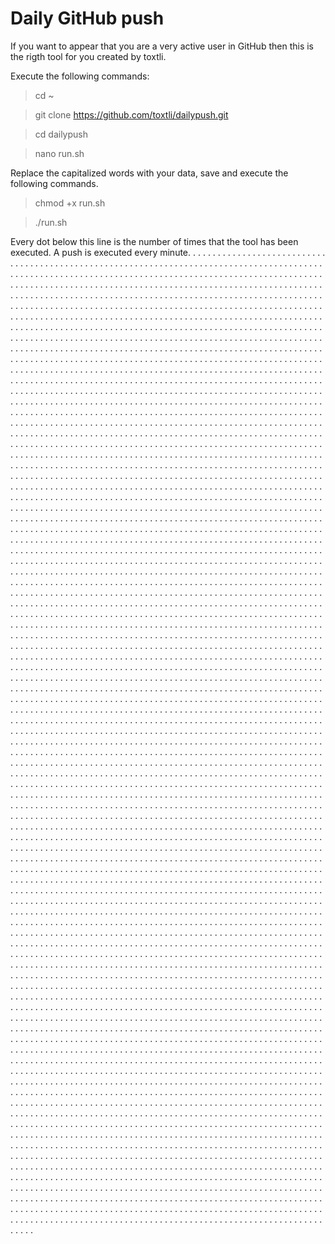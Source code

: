 # Daily GitHub push

If you want to appear that you are a very active user in GitHub then this is the rigth tool for you created by toxtli.

Execute the following commands:

> cd ~

> git clone https://github.com/toxtli/dailypush.git

> cd dailypush

> nano run.sh

Replace the capitalized words with your data, save and execute the following commands.

> chmod +x run.sh

> ./run.sh

Every dot below this line is the number of times that the tool has been executed. A push is executed every minute.
. . . . . . . . . . . . . . . . . . . . . . . . . . . . . . . . . . . . . . . . . . . . . . . . . . . . . . . . . . . . . . . . . . . . . . . . . . . . . . . . . . . . . . . . . . . . . . . . . . . . .
. . . . . . . . . . . . . . . . . . . . . . . . . . . . . . . . . . . . . . . . . . . . . . . . . . . . . . . . . . . . . . . . . . . . . . . . . . . . . . . . . . . . . . . . . . . . . . . . . . . . .
. . . . . . . . . . . . . . . . . . . . . . . . . . . . . . . . . . . . . . . . . . . . . . . . . . . . . . . . . . . . . . . . . . . . . . . . . . . . . . . . . . . . . . . . . . . . . . . . . . . . .
. . . . . . . . . . . . . . . . . . . . . . . . . . . . . . . . . . . . . . . . . . . . . . . . . . . . . . . . . . . . . . . . . . . . . . . . . . . . . . . . . . . . . . . . . . . . . . . . . . . . .
. . . . . . . . . . . . . . . . . . . . . . . . . . . . . . . . . . . . . . . . . . . . . . . . . . . . . . . . . . . . . . . . . . . . . . . . . . . . . . . . . . . . . . . . . . . . . . . . . . . . .
. . . . . . . . . . . . . . . . . . . . . . . . . . . . . . . . . . . . . . . . . . . . . . . . . . . . . . . . . . . . . . . . . . . . . . . . . . . . . . . . . . . . . . . . . . . . . . . . . . . . .
. . . . . . . . . . . . . . . . . . . . . . . . . . . . . . . . . . . . . . . . . . . . . . . . . . . . . . . . . . . . . . . . . . . . . . . . . . . . . . . . . . . . . . . . . . . . . . . . . . . . .
. . . . . . . . . . . . . . . . . . . . . . . . . . . . . . . . . . . . . . . . . . . . . . . . . . . . . . . . . . . . . . . . . . . . . . . . . . . . . . . . . . . . . . . . . . . . . . . . . . . . .
. . . . . . . . . . . . . . . . . . . . . . . . . . . . . . . . . . . . . . . . . . . . . . . . . . . . . . . . . . . . . . . . . . . . . . . . . . . . . . . . . . . . . . . . . . . . . . . . . . . . .
. . . . . . . . . . . . . . . . . . . . . . . . . . . . . . . . . . . . . . . . . . . . . . . . . . . . . . . . . . . . . . . . . . . . . . . . . . . . . . . . . . . . . . . . . . . . . . . . . . . . .
. . . . . . . . . . . . . . . . . . . . . . . . . . . . . . . . . . . . . . . . . . . . . . . . . . . . . . . . . . . . . . . . . . . . . . . . . . . . . . . . . . . . . . . . . . . . . . . . . . . . .
. . . . . . . . . . . . . . . . . . . . . . . . . . . . . . . . . . . . . . . . . . . . . . . . . . . . . . . . . . . . . . . . . . . . . . . . . . . . . . . . . . . . . . . . . . . . . . . . . . . 
. 
. 
. 
. 
. 
. 
. 
. 
. 
. 
. 
. 
. 
. 
. 
. 
. 
. 
. 
. 
. 
. 
. 
. 
. 
. 
. 
. 
. 
. 
. 
. 
. 
. 
. 
. 
. 
. 
. 
. 
. 
. 
. 
. 
. 
. 
. 
. 
. 
. 
. 
. 
. 
. 
. 
. 
. 
. 
. 
. 
. 
. 
. 
. 
. 
. 
. 
. 
. 
. 
. 
. 
. 
. 
. 
. 
. 
. 
. 
. 
. 
. 
. 
. 
. 
. 
. 
. 
. 
. 
. 
. 
. 
. 
. 
. 
. 
. 
. 
. 
. 
. 
. 
. 
. 
. 
. 
. 
. 
. 
. 
. 
. 
. 
. 
. 
. 
. 
. 
. 
. 
. 
. 
. 
. 
. 
. 
. 
. 
. 
. 
. 
. 
. 
. 
. 
. 
. 
. 
. 
. 
. 
. 
. 
. 
. 
. 
. 
. 
. 
. 
. 
. 
. 
. 
. 
. 
. 
. 
. 
. 
. 
. 
. 
. 
. 
. 
. 
. 
. 
. 
. 
. 
. 
. 
. 
. 
. 
. 
. 
. 
. 
. 
. 
. 
. 
. 
. 
. 
. 
. 
. 
. 
. 
. 
. 
. 
. 
. 
. 
. 
. 
. 
. 
. 
. 
. 
. 
. 
. 
. 
. 
. 
. 
. 
. 
. 
. 
. 
. 
. 
. 
. 
. 
. 
. 
. 
. 
. 
. 
. 
. 
. 
. 
. 
. 
. 
. 
. 
. 
. 
. 
. 
. 
. 
. 
. 
. 
. 
. 
. 
. 
. 
. 
. 
. 
. 
. 
. 
. 
. 
. 
. 
. 
. 
. 
. 
. 
. 
. 
. 
. 
. 
. 
. 
. 
. 
. 
. 
. 
. 
. 
. 
. 
. 
. 
. 
. 
. 
. 
. 
. 
. 
. 
. 
. 
. 
. 
. 
. 
. 
. 
. 
. 
. 
. 
. 
. 
. 
. 
. 
. 
. 
. 
. 
. 
. 
. 
. 
. 
. 
. 
. 
. 
. 
. 
. 
. 
. 
. 
. 
. 
. 
. 
. 
. 
. 
. 
. 
. 
. 
. 
. 
. 
. 
. 
. 
. 
. 
. 
. 
. 
. 
. 
. 
. 
. 
. 
. 
. 
. 
. 
. 
. 
. 
. 
. 
. 
. 
. 
. 
. 
. 
. 
. 
. 
. 
. 
. 
. 
. 
. 
. 
. 
. 
. 
. 
. 
. 
. 
. 
. 
. 
. 
. 
. 
. 
. 
. 
. 
. 
. 
. 
. 
. 
. 
. 
. 
. 
. 
. 
. 
. 
. 
. 
. 
. 
. 
. 
. 
. 
. 
. 
. 
. 
. 
. 
. 
. 
. 
. 
. 
. 
. 
. 
. 
. 
. 
. 
. 
. 
. 
. 
. 
. 
. 
. 
. 
. 
. 
. 
. 
. 
. 
. 
. 
. 
. 
. 
. 
. 
. 
. 
. 
. 
. 
. 
. 
. 
. 
. 
. 
. 
. 
. 
. 
. 
. 
. 
. 
. 
. 
. 
. 
. 
. 
. 
. 
. 
. 
. 
. 
. 
. 
. 
. 
. 
. 
. 
. 
. 
. 
. 
. 
. 
. 
. 
. 
. 
. 
. 
. 
. 
. 
. 
. 
. 
. 
. 
. 
. 
. 
. 
. 
. 
. 
. 
. 
. 
. 
. 
. 
. 
. 
. 
. 
. 
. 
. 
. 
. 
. 
. 
. 
. 
. 
. 
. 
. 
. 
. 
. 
. 
. 
. 
. 
. 
. 
. 
. 
. 
. 
. 
. 
. 
. 
. 
. 
. 
. 
. 
. 
. 
. 
. 
. 
. 
. 
. 
. 
. 
. 
. 
. 
. 
. 
. 
. 
. 
. 
. 
. 
. 
. 
. 
. 
. 
. 
. 
. 
. 
. 
. 
. 
. 
. 
. 
. 
. 
. 
. 
. 
. 
. 
. 
. 
. 
. 
. 
. 
. 
. 
. 
. 
. 
. 
. 
. 
. 
. 
. 
. 
. 
. 
. 
. 
. 
. 
. 
. 
. 
. 
. 
. 
. 
. 
. 
. 
. 
. 
. 
. 
. 
. 
. 
. 
. 
. 
. 
. 
. 
. 
. 
. 
. 
. 
. 
. 
. 
. 
. 
. 
. 
. 
. 
. 
. 
. 
. 
. 
. 
. 
. 
. 
. 
. 
. 
. 
. 
. 
. 
. 
. 
. 
. 
. 
. 
. 
. 
. 
. 
. 
. 
. 
. 
. 
. 
. 
. 
. 
. 
. 
. 
. 
. 
. 
. 
. 
. 
. 
. 
. 
. 
. 
. 
. 
. 
. 
. 
. 
. 
. 
. 
. 
. 
. 
. 
. 
. 
. 
. 
. 
. 
. 
. 
. 
. 
. 
. 
. 
. 
. 
. 
. 
. 
. 
. 
. 
. 
. 
. 
. 
. 
. 
. 
. 
. 
. 
. 
. 
. 
. 
. 
. 
. 
. 
. 
. 
. 
. 
. 
. 
. 
. 
. 
. 
. 
. 
. 
. 
. 
. 
. 
. 
. 
. 
. 
. 
. 
. 
. 
. 
. 
. 
. 
. 
. 
. 
. 
. 
. 
. 
. 
. 
. 
. 
. 
. 
. 
. 
. 
. 
. 
. 
. 
. 
. 
. 
. 
. 
. 
. 
. 
. 
. 
. 
. 
. 
. 
. 
. 
. 
. 
. 
. 
. 
. 
. 
. 
. 
. 
. 
. 
. 
. 
. 
. 
. 
. 
. 
. 
. 
. 
. 
. 
. 
. 
. 
. 
. 
. 
. 
. 
. 
. 
. 
. 
. 
. 
. 
. 
. 
. 
. 
. 
. 
. 
. 
. 
. 
. 
. 
. 
. 
. 
. 
. 
. 
. 
. 
. 
. 
. 
. 
. 
. 
. 
. 
. 
. 
. 
. 
. 
. 
. 
. 
. 
. 
. 
. 
. 
. 
. 
. 
. 
. 
. 
. 
. 
. 
. 
. 
. 
. 
. 
. 
. 
. 
. 
. 
. 
. 
. 
. 
. 
. 
. 
. 
. 
. 
. 
. 
. 
. 
. 
. 
. 
. 
. 
. 
. 
. 
. 
. 
. 
. 
. 
. 
. 
. 
. 
. 
. 
. 
. 
. 
. 
. 
. 
. 
. 
. 
. 
. 
. 
. 
. 
. 
. 
. 
. 
. 
. 
. 
. 
. 
. 
. 
. 
. 
. 
. 
. 
. 
. 
. 
. 
. 
. 
. 
. 
. 
. 
. 
. 
. 
. 
. 
. 
. 
. 
. 
. 
. 
. 
. 
. 
. 
. 
. 
. 
. 
. 
. 
. 
. 
. 
. 
. 
. 
. 
. 
. 
. 
. 
. 
. 
. 
. 
. 
. 
. 
. 
. 
. 
. 
. 
. 
. 
. 
. 
. 
. 
. 
. 
. 
. 
. 
. 
. 
. 
. 
. 
. 
. 
. 
. 
. 
. 
. 
. 
. 
. 
. 
. 
. 
. 
. 
. 
. 
. 
. 
. 
. 
. 
. 
. 
. 
. 
. 
. 
. 
. 
. 
. 
. 
. 
. 
. 
. 
. 
. 
. 
. 
. 
. 
. 
. 
. 
. 
. 
. 
. 
. 
. 
. 
. 
. 
. 
. 
. 
. 
. 
. 
. 
. 
. 
. 
. 
. 
. 
. 
. 
. 
. 
. 
. 
. 
. 
. 
. 
. 
. 
. 
. 
. 
. 
. 
. 
. 
. 
. 
. 
. 
. 
. 
. 
. 
. 
. 
. 
. 
. 
. 
. 
. 
. 
. 
. 
. 
. 
. 
. 
. 
. 
. 
. 
. 
. 
. 
. 
. 
. 
. 
. 
. 
. 
. 
. 
. 
. 
. 
. 
. 
. 
. 
. 
. 
. 
. 
. 
. 
. 
. 
. 
. 
. 
. 
. 
. 
. 
. 
. 
. 
. 
. 
. 
. 
. 
. 
. 
. 
. 
. 
. 
. 
. 
. 
. 
. 
. 
. 
. 
. 
. 
. 
. 
. 
. 
. 
. 
. 
. 
. 
. 
. 
. 
. 
. 
. 
. 
. 
. 
. 
. 
. 
. 
. 
. 
. 
. 
. 
. 
. 
. 
. 
. 
. 
. 
. 
. 
. 
. 
. 
. 
. 
. 
. 
. 
. 
. 
. 
. 
. 
. 
. 
. 
. 
. 
. 
. 
. 
. 
. 
. 
. 
. 
. 
. 
. 
. 
. 
. 
. 
. 
. 
. 
. 
. 
. 
. 
. 
. 
. 
. 
. 
. 
. 
. 
. 
. 
. 
. 
. 
. 
. 
. 
. 
. 
. 
. 
. 
. 
. 
. 
. 
. 
. 
. 
. 
. 
. 
. 
. 
. 
. 
. 
. 
. 
. 
. 
. 
. 
. 
. 
. 
. 
. 
. 
. 
. 
. 
. 
. 
. 
. 
. 
. 
. 
. 
. 
. 
. 
. 
. 
. 
. 
. 
. 
. 
. 
. 
. 
. 
. 
. 
. 
. 
. 
. 
. 
. 
. 
. 
. 
. 
. 
. 
. 
. 
. 
. 
. 
. 
. 
. 
. 
. 
. 
. 
. 
. 
. 
. 
. 
. 
. 
. 
. 
. 
. 
. 
. 
. 
. 
. 
. 
. 
. 
. 
. 
. 
. 
. 
. 
. 
. 
. 
. 
. 
. 
. 
. 
. 
. 
. 
. 
. 
. 
. 
. 
. 
. 
. 
. 
. 
. 
. 
. 
. 
. 
. 
. 
. 
. 
. 
. 
. 
. 
. 
. 
. 
. 
. 
. 
. 
. 
. 
. 
. 
. 
. 
. 
. 
. 
. 
. 
. 
. 
. 
. 
. 
. 
. 
. 
. 
. 
. 
. 
. 
. 
. 
. 
. 
. 
. 
. 
. 
. 
. 
. 
. 
. 
. 
. 
. 
. 
. 
. 
. 
. 
. 
. 
. 
. 
. 
. 
. 
. 
. 
. 
. 
. 
. 
. 
. 
. 
. 
. 
. 
. 
. 
. 
. 
. 
. 
. 
. 
. 
. 
. 
. 
. 
. 
. 
. 
. 
. 
. 
. 
. 
. 
. 
. 
. 
. 
. 
. 
. 
. 
. 
. 
. 
. 
. 
. 
. 
. 
. 
. 
. 
. 
. 
. 
. 
. 
. 
. 
. 
. 
. 
. 
. 
. 
. 
. 
. 
. 
. 
. 
. 
. 
. 
. 
. 
. 
. 
. 
. 
. 
. 
. 
. 
. 
. 
. 
. 
. 
. 
. 
. 
. 
. 
. 
. 
. 
. 
. 
. 
. 
. 
. 
. 
. 
. 
. 
. 
. 
. 
. 
. 
. 
. 
. 
. 
. 
. 
. 
. 
. 
. 
. 
. 
. 
. 
. 
. 
. 
. 
. 
. 
. 
. 
. 
. 
. 
. 
. 
. 
. 
. 
. 
. 
. 
. 
. 
. 
. 
. 
. 
. 
. 
. 
. 
. 
. 
. 
. 
. 
. 
. 
. 
. 
. 
. 
. 
. 
. 
. 
. 
. 
. 
. 
. 
. 
. 
. 
. 
. 
. 
. 
. 
. 
. 
. 
. 
. 
. 
. 
. 
. 
. 
. 
. 
. 
. 
. 
. 
. 
. 
. 
. 
. 
. 
. 
. 
. 
. 
. 
. 
. 
. 
. 
. 
. 
. 
. 
. 
. 
. 
. 
. 
. 
. 
. 
. 
. 
. 
. 
. 
. 
. 
. 
. 
. 
. 
. 
. 
. 
. 
. 
. 
. 
. 
. 
. 
. 
. 
. 
. 
. 
. 
. 
. 
. 
. 
. 
. 
. 
. 
. 
. 
. 
. 
. 
. 
. 
. 
. 
. 
. 
. 
. 
. 
. 
. 
. 
. 
. 
. 
. 
. 
. 
. 
. 
. 
. 
. 
. 
. 
. 
. 
. 
. 
. 
. 
. 
. 
. 
. 
. 
. 
. 
. 
. 
. 
. 
. 
. 
. 
. 
. 
. 
. 
. 
. 
. 
. 
. 
. 
. 
. 
. 
. 
. 
. 
. 
. 
. 
. 
. 
. 
. 
. 
. 
. 
. 
. 
. 
. 
. 
. 
. 
. 
. 
. 
. 
. 
. 
. 
. 
. 
. 
. 
. 
. 
. 
. 
. 
. 
. 
. 
. 
. 
. 
. 
. 
. 
. 
. 
. 
. 
. 
. 
. 
. 
. 
. 
. 
. 
. 
. 
. 
. 
. 
. 
. 
. 
. 
. 
. 
. 
. 
. 
. 
. 
. 
. 
. 
. 
. 
. 
. 
. 
. 
. 
. 
. 
. 
. 
. 
. 
. 
. 
. 
. 
. 
. 
. 
. 
. 
. 
. 
. 
. 
. 
. 
. 
. 
. 
. 
. 
. 
. 
. 
. 
. 
. 
. 
. 
. 
. 
. 
. 
. 
. 
. 
. 
. 
. 
. 
. 
. 
. 
. 
. 
. 
. 
. 
. 
. 
. 
. 
. 
. 
. 
. 
. 
. 
. 
. 
. 
. 
. 
. 
. 
. 
. 
. 
. 
. 
. 
. 
. 
. 
. 
. 
. 
. 
. 
. 
. 
. 
. 
. 
. 
. 
. 
. 
. 
. 
. 
. 
. 
. 
. 
. 
. 
. 
. 
. 
. 
. 
. 
. 
. 
. 
. 
. 
. 
. 
. 
. 
. 
. 
. 
. 
. 
. 
. 
. 
. 
. 
. 
. 
. 
. 
. 
. 
. 
. 
. 
. 
. 
. 
. 
. 
. 
. 
. 
. 
. 
. 
. 
. 
. 
. 
. 
. 
. 
. 
. 
. 
. 
. 
. 
. 
. 
. 
. 
. 
. 
. 
. 
. 
. 
. 
. 
. 
. 
. 
. 
. 
. 
. 
. 
. 
. 
. 
. 
. 
. 
. 
. 
. 
. 
. 
. 
. 
. 
. 
. 
. 
. 
. 
. 
. 
. 
. 
. 
. 
. 
. 
. 
. 
. 
. 
. 
. 
. 
. 
. 
. 
. 
. 
. 
. 
. 
. 
. 
. 
. 
. 
. 
. 
. 
. 
. 
. 
. 
. 
. 
. 
. 
. 
. 
. 
. 
. 
. 
. 
. 
. 
. 
. 
. 
. 
. 
. 
. 
. 
. 
. 
. 
. 
. 
. 
. 
. 
. 
. 
. 
. 
. 
. 
. 
. 
. 
. 
. 
. 
. 
. 
. 
. 
. 
. 
. 
. 
. 
. 
. 
. 
. 
. 
. 
. 
. 
. 
. 
. 
. 
. 
. 
. 
. 
. 
. 
. 
. 
. 
. 
. 
. 
. 
. 
. 
. 
. 
. 
. 
. 
. 
. 
. 
. 
. 
. 
. 
. 
. 
. 
. 
. 
. 
. 
. 
. 
. 
. 
. 
. 
. 
. 
. 
. 
. 
. 
. 
. 
. 
. 
. 
. 
. 
. 
. 
. 
. 
. 
. 
. 
. 
. 
. 
. 
. 
. 
. 
. 
. 
. 
. 
. 
. 
. 
. 
. 
. 
. 
. 
. 
. 
. 
. 
. 
. 
. 
. 
. 
. 
. 
. 
. 
. 
. 
. 
. 
. 
. 
. 
. 
. 
. 
. 
. 
. 
. 
. 
. 
. 
. 
. 
. 
. 
. 
. 
. 
. 
. 
. 
. 
. 
. 
. 
. 
. 
. 
. 
. 
. 
. 
. 
. 
. 
. 
. 
. 
. 
. 
. 
. 
. 
. 
. 
. 
. 
. 
. 
. 
. 
. 
. 
. 
. 
. 
. 
. 
. 
. 
. 
. 
. 
. 
. 
. 
. 
. 
. 
. 
. 
. 
. 
. 
. 
. 
. 
. 
. 
. 
. 
. 
. 
. 
. 
. 
. 
. 
. 
. 
. 
. 
. 
. 
. 
. 
. 
. 
. 
. 
. 
. 
. 
. 
. 
. 
. 
. 
. 
. 
. 
. 
. 
. 
. 
. 
. 
. 
. 
. 
. 
. 
. 
. 
. 
. 
. 
. 
. 
. 
. 
. 
. 
. 
. 
. 
. 
. 
. 
. 
. 
. 
. 
. 
. 
. 
. 
. 
. 
. 
. 
. 
. 
. 
. 
. 
. 
. 
. 
. 
. 
. 
. 
. 
. 
. 
. 
. 
. 
. 
. 
. 
. 
. 
. 
. 
. 
. 
. 
. 
. 
. 
. 
. 
. 
. 
. 
. 
. 
. 
. 
. 
. 
. 
. 
. 
. 
. 
. 
. 
. 
. 
. 
. 
. 
. 
. 
. 
. 
. 
. 
. 
. 
. 
. 
. 
. 
. 
. 
. 
. 
. 
. 
. 
. 
. 
. 
. 
. 
. 
. 
. 
. 
. 
. 
. 
. 
. 
. 
. 
. 
. 
. 
. 
. 
. 
. 
. 
. 
. 
. 
. 
. 
. 
. 
. 
. 
. 
. 
. 
. 
. 
. 
. 
. 
. 
. 
. 
. 
. 
. 
. 
. 
. 
. 
. 
. 
. 
. 
. 
. 
. 
. 
. 
. 
. 
. 
. 
. 
. 
. 
. 
. 
. 
. 
. 
. 
. 
. 
. 
. 
. 
. 
. 
. 
. 
. 
. 
. 
. 
. 
. 
. 
. 
. 
. 
. 
. 
. 
. 
. 
. 
. 
. 
. 
. 
. 
. 
. 
. 
. 
. 
. 
. 
. 
. 
. 
. 
. 
. 
. 
. 
. 
. 
. 
. 
. 
. 
. 
. 
. 
. 
. 
. 
. 
. 
. 
. 
. 
. 
. 
. 
. 
. 
. 
. 
. 
. 
. 
. 
. 
. 
. 
. 
. 
. 
. 
. 
. 
. 
. 
. 
. 
. 
. 
. 
. 
. 
. 
. 
. 
. 
. 
. 
. 
. 
. 
. 
. 
. 
. 
. 
. 
. 
. 
. 
. 
. 
. 
. 
. 
. 
. 
. 
. 
. 
. 
. 
. 
. 
. 
. 
. 
. 
. 
. 
. 
. 
. 
. 
. 
. 
. 
. 
. 
. 
. 
. 
. 
. 
. 
. 
. 
. 
. 
. 
. 
. 
. 
. 
. 
. 
. 
. 
. 
. 
. 
. 
. 
. 
. 
. 
. 
. 
. 
. 
. 
. 
. 
. 
. 
. 
. 
. 
. 
. 
. 
. 
. 
. 
. 
. 
. 
. 
. 
. 
. 
. 
. 
. 
. 
. 
. 
. 
. 
. 
. 
. 
. 
. 
. 
. 
. 
. 
. 
. 
. 
. 
. 
. 
. 
. 
. 
. 
. 
. 
. 
. 
. 
. 
. 
. 
. 
. 
. 
. 
. 
. 
. 
. 
. 
. 
. 
. 
. 
. 
. 
. 
. 
. 
. 
. 
. 
. 
. 
. 
. 
. 
. 
. 
. 
. 
. 
. 
. 
. 
. 
. 
. 
. 
. 
. 
. 
. 
. 
. 
. 
. 
. 
. 
. 
. 
. 
. 
. 
. 
. 
. 
. 
. 
. 
. 
. 
. 
. 
. 
. 
. 
. 
. 
. 
. 
. 
. 
. 
. 
. 
. 
. 
. 
. 
. 
. 
. 
. 
. 
. 
. 
. 
. 
. 
. 
. 
. 
. 
. 
. 
. 
. 
. 
. 
. 
. 
. 
. 
. 
. 
. 
. 
. 
. 
. 
. 
. 
. 
. 
. 
. 
. 
. 
. 
. 
. 
. 
. 
. 
. 
. 
. 
. 
. 
. 
. 
. 
. 
. 
. 
. 
. 
. 
. 
. 
. 
. 
. 
. 
. 
. 
. 
. 
. 
. 
. 
. 
. 
. 
. 
. 
. 
. 
. 
. 
. 
. 
. 
. 
. 
. 
. 
. 
. 
. 
. 
. 
. 
. 
. 
. 
. 
. 
. 
. 
. 
. 
. 
. 
. 
. 
. 
. 
. 
. 
. 
. 
. 
. 
. 
. 
. 
. 
. 
. 
. 
. 
. 
. 
. 
. 
. 
. 
. 
. 
. 
. 
. 
. 
. 
. 
. 
. 
. 
. 
. 
. 
. 
. 
. 
. 
. 
. 
. 
. 
. 
. 
. 
. 
. 
. 
. 
. 
. 
. 
. 
. 
. 
. 
. 
. 
. 
. 
. 
. 
. 
. 
. 
. 
. 
. 
. 
. 
. 
. 
. 
. 
. 
. 
. 
. 
. 
. 
. 
. 
. 
. 
. 
. 
. 
. 
. 
. 
. 
. 
. 
. 
. 
. 
. 
. 
. 
. 
. 
. 
. 
. 
. 
. 
. 
. 
. 
. 
. 
. 
. 
. 
. 
. 
. 
. 
. 
. 
. 
. 
. 
. 
. 
. 
. 
. 
. 
. 
. 
. 
. 
. 
. 
. 
. 
. 
. 
. 
. 
. 
. 
. 
. 
. 
. 
. 
. 
. 
. 
. 
. 
. 
. 
. 
. 
. 
. 
. 
. 
. 
. 
. 
. 
. 
. 
. 
. 
. 
. 
. 
. 
. 
. 
. 
. 
. 
. 
. 
. 
. 
. 
. 
. 
. 
. 
. 
. 
. 
. 
. 
. 
. 
. 
. 
. 
. 
. 
. 
. 
. 
. 
. 
. 
. 
. 
. 
. 
. 
. 
. 
. 
. 
. 
. 
. 
. 
. 
. 
. 
. 
. 
. 
. 
. 
. 
. 
. 
. 
. 
. 
. 
. 
. 
. 
. 
. 
. 
. 
. 
. 
. 
. 
. 
. 
. 
. 
. 
. 
. 
. 
. 
. 
. 
. 
. 
. 
. 
. 
. 
. 
. 
. 
. 
. 
. 
. 
. 
. 
. 
. 
. 
. 
. 
. 
. 
. 
. 
. 
. 
. 
. 
. 
. 
. 
. 
. 
. 
. 
. 
. 
. 
. 
. 
. 
. 
. 
. 
. 
. 
. 
. 
. 
. 
. 
. 
. 
. 
. 
. 
. 
. 
. 
. 
. 
. 
. 
. 
. 
. 
. 
. 
. 
. 
. 
. 
. 
. 
. 
. 
. 
. 
. 
. 
. 
. 
. 
. 
. 
. 
. 
. 
. 
. 
. 
. 
. 
. 
. 
. 
. 
. 
. 
. 
. 
. 
. 
. 
. 
. 
. 
. 
. 
. 
. 
. 
. 
. 
. 
. 
. 
. 
. 
. 
. 
. 
. 
. 
. 
. 
. 
. 
. 
. 
. 
. 
. 
. 
. 
. 
. 
. 
. 
. 
. 
. 
. 
. 
. 
. 
. 
. 
. 
. 
. 
. 
. 
. 
. 
. 
. 
. 
. 
. 
. 
. 
. 
. 
. 
. 
. 
. 
. 
. 
. 
. 
. 
. 
. 
. 
. 
. 
. 
. 
. 
. 
. 
. 
. 
. 
. 
. 
. 
. 
. 
. 
. 
. 
. 
. 
. 
. 
. 
. 
. 
. 
. 
. 
. 
. 
. 
. 
. 
. 
. 
. 
. 
. 
. 
. 
. 
. 
. 
. 
. 
. 
. 
. 
. 
. 
. 
. 
. 
. 
. 
. 
. 
. 
. 
. 
. 
. 
. 
. 
. 
. 
. 
. 
. 
. 
. 
. 
. 
. 
. 
. 
. 
. 
. 
. 
. 
. 
. 
. 
. 
. 
. 
. 
. 
. 
. 
. 
. 
. 
. 
. 
. 
. 
. 
. 
. 
. 
. 
. 
. 
. 
. 
. 
. 
. 
. 
. 
. 
. 
. 
. 
. 
. 
. 
. 
. 
. 
. 
. 
. 
. 
. 
. 
. 
. 
. 
. 
. 
. 
. 
. 
. 
. 
. 
. 
. 
. 
. 
. 
. 
. 
. 
. 
. 
. 
. 
. 
. 
. 
. 
. 
. 
. 
. 
. 
. 
. 
. 
. 
. 
. 
. 
. 
. 
. 
. 
. 
. 
. 
. 
. 
. 
. 
. 
. 
. 
. 
. 
. 
. 
. 
. 
. 
. 
. 
. 
. 
. 
. 
. 
. 
. 
. 
. 
. 
. 
. 
. 
. 
. 
. 
. 
. 
. 
. 
. 
. 
. 
. 
. 
. 
. 
. 
. 
. 
. 
. 
. 
. 
. 
. 
. 
. 
. 
. 
. 
. 
. 
. 
. 
. 
. 
. 
. 
. 
. 
. 
. 
. 
. 
. 
. 
. 
. 
. 
. 
. 
. 
. 
. 
. 
. 
. 
. 
. 
. 
. 
. 
. 
. 
. 
. 
. 
. 
. 
. 
. 
. 
. 
. 
. 
. 
. 
. 
. 
. 
. 
. 
. 
. 
. 
. 
. 
. 
. 
. 
. 
. 
. 
. 
. 
. 
. 
. 
. 
. 
. 
. 
. 
. 
. 
. 
. 
. 
. 
. 
. 
. 
. 
. 
. 
. 
. 
. 
. 
. 
. 
. 
. 
. 
. 
. 
. 
. 
. 
. 
. 
. 
. 
. 
. 
. 
. 
. 
. 
. 
. 
. 
. 
. 
. 
. 
. 
. 
. 
. 
. 
. 
. 
. 
. 
. 
. 
. 
. 
. 
. 
. 
. 
. 
. 
. 
. 
. 
. 
. 
. 
. 
. 
. 
. 
. 
. 
. 
. 
. 
. 
. 
. 
. 
. 
. 
. 
. 
. 
. 
. 
. 
. 
. 
. 
. 
. 
. 
. 
. 
. 
. 
. 
. 
. 
. 
. 
. 
. 
. 
. 
. 
. 
. 
. 
. 
. 
. 
. 
. 
. 
. 
. 
. 
. 
. 
. 
. 
. 
. 
. 
. 
. 
. 
. 
. 
. 
. 
. 
. 
. 
. 
. 
. 
. 
. 
. 
. 
. 
. 
. 
. 
. 
. 
. 
. 
. 
. 
. 
. 
. 
. 
. 
. 
. 
. 
. 
. 
. 
. 
. 
. 
. 
. 
. 
. 
. 
. 
. 
. 
. 
. 
. 
. 
. 
. 
. 
. 
. 
. 
. 
. 
. 
. 
. 
. 
. 
. 
. 
. 
. 
. 
. 
. 
. 
. 
. 
. 
. 
. 
. 
. 
. 
. 
. 
. 
. 
. 
. 
. 
. 
. 
. 
. 
. 
. 
. 
. 
. 
. 
. 
. 
. 
. 
. 
. 
. 
. 
. 
. 
. 
. 
. 
. 
. 
. 
. 
. 
. 
. 
. 
. 
. 
. 
. 
. 
. 
. 
. 
. 
. 
. 
. 
. 
. 
. 
. 
. 
. 
. 
. 
. 
. 
. 
. 
. 
. 
. 
. 
. 
. 
. 
. 
. 
. 
. 
. 
. 
. 
. 
. 
. 
. 
. 
. 
. 
. 
. 
. 
. 
. 
. 
. 
. 
. 
. 
. 
. 
. 
. 
. 
. 
. 
. 
. 
. 
. 
. 
. 
. 
. 
. 
. 
. 
. 
. 
. 
. 
. 
. 
. 
. 
. 
. 
. 
. 
. 
. 
. 
. 
. 
. 
. 
. 
. 
. 
. 
. 
. 
. 
. 
. 
. 
. 
. 
. 
. 
. 
. 
. 
. 
. 
. 
. 
. 
. 
. 
. 
. 
. 
. 
. 
. 
. 
. 
. 
. 
. 
. 
. 
. 
. 
. 
. 
. 
. 
. 
. 
. 
. 
. 
. 
. 
. 
. 
. 
. 
. 
. 
. 
. 
. 
. 
. 
. 
. 
. 
. 
. 
. 
. 
. 
. 
. 
. 
. 
. 
. 
. 
. 
. 
. 
. 
. 
. 
. 
. 
. 
. 
. 
. 
. 
. 
. 
. 
. 
. 
. 
. 
. 
. 
. 
. 
. 
. 
. 
. 
. 
. 
. 
. 
. 
. 
. 
. 
. 
. 
. 
. 
. 
. 
. 
. 
. 
. 
. 
. 
. 
. 
. 
. 
. 
. 
. 
. 
. 
. 
. 
. 
. 
. 
. 
. 
. 
. 
. 
. 
. 
. 
. 
. 
. 
. 
. 
. 
. 
. 
. 
. 
. 
. 
. 
. 
. 
. 
. 
. 
. 
. 
. 
. 
. 
. 
. 
. 
. 
. 
. 
. 
. 
. 
. 
. 
. 
. 
. 
. 
. 
. 
. 
. 
. 
. 
. 
. 
. 
. 
. 
. 
. 
. 
. 
. 
. 
. 
. 
. 
. 
. 
. 
. 
. 
. 
. 
. 
. 
. 
. 
. 
. 
. 
. 
. 
. 
. 
. 
. 
. 
. 
. 
. 
. 
. 
. 
. 
. 
. 
. 
. 
. 
. 
. 
. 
. 
. 
. 
. 
. 
. 
. 
. 
. 
. 
. 
. 
. 
. 
. 
. 
. 
. 
. 
. 
. 
. 
. 
. 
. 
. 
. 
. 
. 
. 
. 
. 
. 
. 
. 
. 
. 
. 
. 
. 
. 
. 
. 
. 
. 
. 
. 
. 
. 
. 
. 
. 
. 
. 
. 
. 
. 
. 
. 
. 
. 
. 
. 
. 
. 
. 
. 
. 
. 
. 
. 
. 
. 
. 
. 
. 
. 
. 
. 
. 
. 
. 
. 
. 
. 
. 
. 
. 
. 
. 
. 
. 
. 
. 
. 
. 
. 
. 
. 
. 
. 
. 
. 
. 
. 
. 
. 
. 
. 
. 
. 
. 
. 
. 
. 
. 
. 
. 
. 
. 
. 
. 
. 
. 
. 
. 
. 
. 
. 
. 
. 
. 
. 
. 
. 
. 
. 
. 
. 
. 
. 
. 
. 
. 
. 
. 
. 
. 
. 
. 
. 
. 
. 
. 
. 
. 
. 
. 
. 
. 
. 
. 
. 
. 
. 
. 
. 
. 
. 
. 
. 
. 
. 
. 
. 
. 
. 
. 
. 
. 
. 
. 
. 
. 
. 
. 
. 
. 
. 
. 

